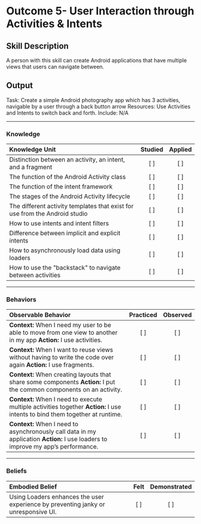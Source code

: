 # Outcome 5- User Interaction through Activities & Intents

## Skill Description
A person with this skill can create Android applications that have multiple views that users can navigate between. 

## Output
Task: Create a simple Android photography app which has 3 activities, navigable by a user through a back button arrow
Resources: Use Activities and Intents to switch back and forth. 
Include: N/A

----------

### Knowledge

| Knowledge Unit   |      Studied      | Applied |
|:-------------|:------------------:|:--------:|
| Distinction between an activity, an intent, and a fragment | [ ] | [ ] |
| The function of the Android Activity class| [ ] | [ ] |
| The function of the intent framework | [ ] | [ ] |
| The stages of the Android Activity lifecycle | [ ] | [ ] |
| The different activity templates that exist for use from the Android studio | [ ] | [ ] |
| How to use intents and intent filters | [ ] | [ ] |
| Difference between implicit and explicit intents | [ ] | [ ] |
| How to asynchronously load data using loaders | [ ] | [ ] |
| How to use the "backstack" to navigate between activities | [ ] | [ ] |


----------

### Behaviors

| Observable Behavior   |      Practiced      | Observed |
|:-------------|:------------------:|:--------:|
| **Context:** When I need my user to be able to move from one view to another in my app **Action:** I use activities. | [ ] | [ ]  |
| **Context:** When I want to reuse views without having to write the code over again  **Action:** I use fragments. | [ ] | [ ]  |
| **Context:**  When creating layouts that share some components  **Action:** I put the common components on an activity. |   [ ]   |   [ ] |
| **Context:**  When I need to execute multiple activities together **Action:** I use intents to bind them together at runtime. |   [ ]   |   [ ] |
| **Context:** When I need to asynchronously call data in my application **Action:** I use loaders to improve my app’s performance. | [ ] | [ ]  |

----------

### Beliefs

| Embodied Belief   |      Felt      | Demonstrated |
|:-------------|:------------------:|:--------:|
| Using Loaders enhances the user experience by preventing janky or unresponsive UI.  |   [ ]   |   [ ] |
